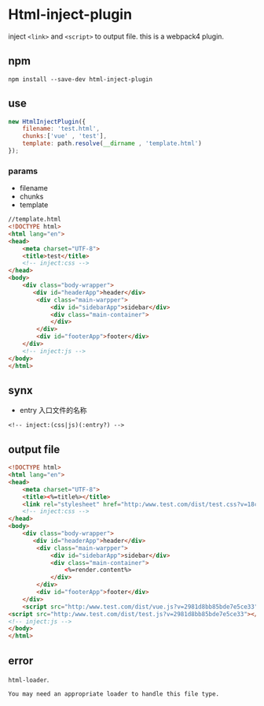 # Html-inject-plugin
inject `<link>` and `<script>` to output file.  this is a webpack4 plugin.

## npm
```
npm install --save-dev html-inject-plugin
```

## use

```js
new HtmlInjectPlugin({
    filename: 'test.html',
    chunks:['vue' , 'test'],
    template: path.resolve(__dirname , 'template.html')
});
```

### params

* filename
* chunks
* template

```html
//template.html
<!DOCTYPE html>
<html lang="en">
<head>
    <meta charset="UTF-8">
    <title>test</title>
    <!-- inject:css -->
</head>
<body>
    <div class="body-wrapper">
       <div id="headerApp">header</div>
        <div class="main-warpper">
            <div id="sidebarApp">sidebar</div>
            <div class="main-container">
            </div>
        </div>
        <div id="footerApp">footer</div> 
    </div>
    <!-- inject:js -->
</body>
</html>
```

## synx

* entry  入口文件的名称 

```
<!-- inject:(css|js)(:entry?) -->
```

## output file

```html
<!DOCTYPE html>
<html lang="en">
<head>
    <meta charset="UTF-8">
    <title><%=title%></title>
    <link rel="stylesheet" href="http:/www.test.com/dist/test.css?v=18c16ad2a2132b655533"/>
    <!-- inject:css -->
</head>
<body>
    <div class="body-wrapper">
       <div id="headerApp">header</div>
        <div class="main-warpper">
            <div id="sidebarApp">sidebar</div>
            <div class="main-container">
                <%=render.content%>
            </div>
        </div>
        <div id="footerApp">footer</div> 
    </div>
    <script src="http:/www.test.com/dist/vue.js?v=2981d8bb85bde7e5ce33"></script>
<script src="http:/www.test.com/dist/test.js?v=2981d8bb85bde7e5ce33"></script>
<!-- inject:js -->
</body>
</html>
```

## error

`html-loader`.

```
You may need an appropriate loader to handle this file type.
```
